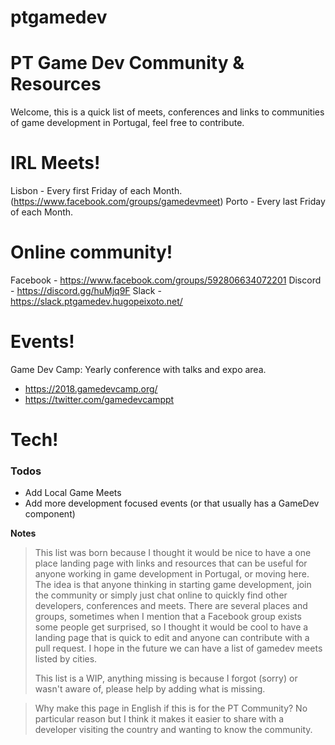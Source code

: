# ptgamedev
# PT Game Dev Community & Resources

Welcome, this is a quick list of meets, conferences and links to communities of game development in Portugal, feel free to contribute.

# IRL Meets!

Lisbon - Every first Friday of each Month. (https://www.facebook.com/groups/gamedevmeet)
Porto - Every last Friday of each Month. 

# Online community!

Facebook - https://www.facebook.com/groups/592806634072201
Discord - https://discord.gg/huMjq9F
Slack - https://slack.ptgamedev.hugopeixoto.net/

# Events!
Game Dev Camp: Yearly conference with talks and expo area.
  - https://2018.gamedevcamp.org/
  - https://twitter.com/gamedevcamppt
  

# Tech!


### Todos

 - Add Local Game Meets
 - Add more development focused events (or that usually has a GameDev component)


**Notes**

> This list was born because I thought it would be nice to have a one place landing page with links and resources that can be useful for anyone working in game development in Portugal, or moving here. The idea is that anyone thinking in starting game development, join the community or simply just chat online to quickly find other developers, conferences and meets.
> There are several places and groups, sometimes when I mention that a Facebook group exists some people get surprised, so I thought it would be cool to have a landing page that is quick to edit and anyone can contribute with a pull request. I hope in the future we can have a list of gamedev meets listed by cities.
> 
> This list is a WIP, anything missing is because I forgot (sorry) or wasn't aware of, please help by adding what is missing. 

> Why make this page in English if this is for the PT Community?
> No particular reason but I think it makes it easier to share with a developer visiting the country and wanting to know the community. 